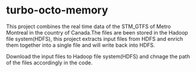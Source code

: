 # turbo-octo-memory
This project combines the real time data of the STM_GTFS of Metro Montreal in the country of Canada.The files are been stored in the Hadoop file system(HDFS), 
this project extracts input files from HDFS and enrich them together into a single file and will write back into HDFS.

Download the input files to Hadoop file system(HDFS) and chnage the path of the files accordingly in the code.

